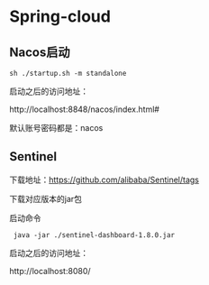 # Spring-cloud

 ## Nacos启动

``` shell
sh ./startup.sh -m standalone
```

启动之后的访问地址：

http://localhost:8848/nacos/index.html# 

默认账号密码都是：nacos

## Sentinel

下载地址：https://github.com/alibaba/Sentinel/tags

下载对应版本的jar包

启动命令

```
 java -jar ./sentinel-dashboard-1.8.0.jar
```

启动之后的访问地址：

http://localhost:8080/

